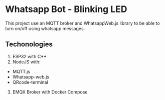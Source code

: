 # Whatsapp Bot - Blinking LED

This project use an MQTT broker and WhatsappWeb.js library to be able to turn on/off using whatsapp messages.

## Techonologies

1. ESP32 with C++
2. NodeJS with:
  - MQTT.js
  - Whatsapp-web.js
  - QRcode-terminal
  
3. EMQX Broker with Docker Compose
